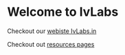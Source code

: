 # Welcome to IvLabs

Checkout our [webiste IvLabs.in](https://www.ivlabs.in/)

Checkout out [resources pages](https://ivlabs.github.io/resources/)
